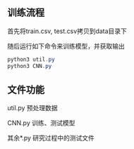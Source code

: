 ## 训练流程

首先将train.csv, test.csv拷贝到data目录下

随后运行如下命令来训练模型，并获取输出

```powershell
python3 util.py
python3 CNN.py
```

## 文件功能

util.py  预处理数据

CNN.py 训练、测试模型

其余*.py  研究过程中的测试文件